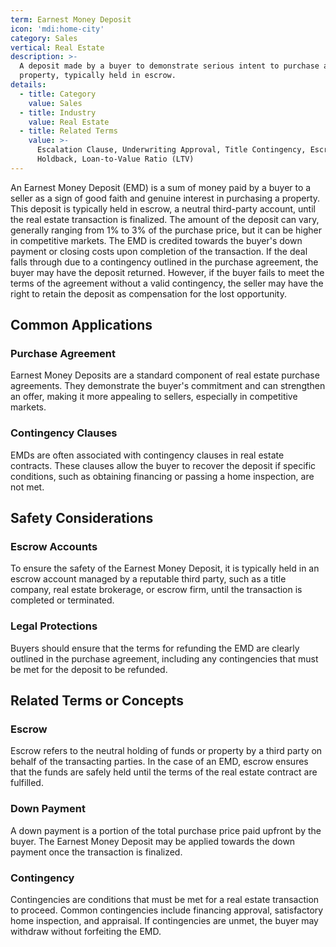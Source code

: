 ```yaml
---
term: Earnest Money Deposit
icon: 'mdi:home-city'
category: Sales
vertical: Real Estate
description: >-
  A deposit made by a buyer to demonstrate serious intent to purchase a
  property, typically held in escrow.
details:
  - title: Category
    value: Sales
  - title: Industry
    value: Real Estate
  - title: Related Terms
    value: >-
      Escalation Clause, Underwriting Approval, Title Contingency, Escrow
      Holdback, Loan-to-Value Ratio (LTV)
---
```

An Earnest Money Deposit (EMD) is a sum of money paid by a buyer to a seller as a sign of good faith and genuine interest in purchasing a property. This deposit is typically held in escrow, a neutral third-party account, until the real estate transaction is finalized. The amount of the deposit can vary, generally ranging from 1% to 3% of the purchase price, but it can be higher in competitive markets. The EMD is credited towards the buyer's down payment or closing costs upon completion of the transaction. If the deal falls through due to a contingency outlined in the purchase agreement, the buyer may have the deposit returned. However, if the buyer fails to meet the terms of the agreement without a valid contingency, the seller may have the right to retain the deposit as compensation for the lost opportunity.

## Common Applications

### Purchase Agreement
Earnest Money Deposits are a standard component of real estate purchase agreements. They demonstrate the buyer's commitment and can strengthen an offer, making it more appealing to sellers, especially in competitive markets.

### Contingency Clauses
EMDs are often associated with contingency clauses in real estate contracts. These clauses allow the buyer to recover the deposit if specific conditions, such as obtaining financing or passing a home inspection, are not met.

## Safety Considerations

### Escrow Accounts
To ensure the safety of the Earnest Money Deposit, it is typically held in an escrow account managed by a reputable third party, such as a title company, real estate brokerage, or escrow firm, until the transaction is completed or terminated.

### Legal Protections
Buyers should ensure that the terms for refunding the EMD are clearly outlined in the purchase agreement, including any contingencies that must be met for the deposit to be refunded.

## Related Terms or Concepts

### Escrow
Escrow refers to the neutral holding of funds or property by a third party on behalf of the transacting parties. In the case of an EMD, escrow ensures that the funds are safely held until the terms of the real estate contract are fulfilled.

### Down Payment
A down payment is a portion of the total purchase price paid upfront by the buyer. The Earnest Money Deposit may be applied towards the down payment once the transaction is finalized.

### Contingency
Contingencies are conditions that must be met for a real estate transaction to proceed. Common contingencies include financing approval, satisfactory home inspection, and appraisal. If contingencies are unmet, the buyer may withdraw without forfeiting the EMD.
